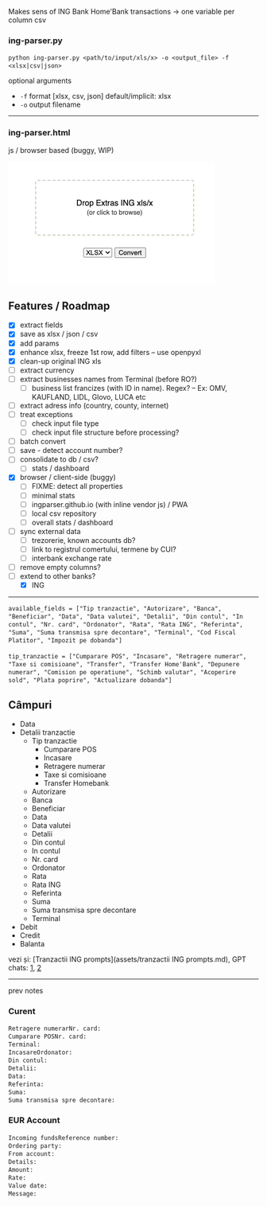 Makes sens of ING Bank Home'Bank transactions → one variable per column csv


### ing-parser.py

    python ing-parser.py <path/to/input/xls/x> -o <output_file> -f <xlsx|csv|json>

optional arguments

- `-f` format [xlsx, csv, json] default/implicit: xlsx
- `-o` output filename

---

### ing-parser.html

js / browser based (buggy, WIP)

![js/html version](assets/drop-ing.png "Browser version")


## Features / Roadmap

- [x] extract fields
- [x] save as xlsx / json / csv
- [x] add params
- [x] enhance xlsx, freeze 1st row, add filters – use openpyxl 
- [x] clean-up original ING xls 
- [ ] extract currency
- [ ] extract businesses names from Terminal (before RO?)
    - [ ] business list francizes (with ID in name). Regex? – Ex: OMV, KAUFLAND, LIDL, Glovo, LUCA etc     
- [ ] extract adress info (country, county, internet)
- [ ] treat exceptions
    - [ ] check input file type
    - [ ] check input file structure before processing?
- [ ] batch convert
- [ ] save - detect account number?
- [ ] consolidate to db / csv?
    - [ ] stats / dashboard
- [x] browser / client-side (buggy)
    - [ ] FIXME: detect all properties
    - [ ] minimal stats
    - [ ] ingparser.github.io (with inline vendor js) / PWA
    - [ ] local csv repository
    - [ ] overall stats / dashboard
- [ ] sync external data
    - [ ] trezorerie, known accounts db?
    - [ ] link to registrul comertului, termene by CUI?
    - [ ] interbank exchange rate
- [ ] remove empty columns?
- [ ] extend to other banks?
    - [x] ING

----

    available_fields = ["Tip tranzactie", "Autorizare", "Banca", "Beneficiar", "Data", "Data valutei", "Detalii", "Din contul", "In contul", "Nr. card", "Ordonator", "Rata", "Rata ING", "Referinta", "Suma", "Suma transmisa spre decontare", "Terminal", "Cod Fiscal Platitor", "Impozit pe dobanda"]

    tip_tranzactie = ["Cumparare POS", "Incasare", "Retragere numerar", "Taxe si comisioane", "Transfer", "Transfer Home'Bank", "Depunere numerar", "Comision pe operatiune", "Schimb valutar", "Acoperire sold", "Plata poprire", "Actualizare dobanda"]


## Câmpuri 

- Data
- Detalii tranzactie
    - Tip tranzactie 
        - Cumparare POS
        - Incasare
        - Retragere numerar 
        - Taxe si comisioane
        - Transfer Homebank
    - Autorizare
    - Banca
    - Beneficiar
    - Data
    - Data valutei
    - Detalii
    - Din contul
    - In contul
    - Nr. card
    - Ordonator
    - Rata
    - Rata ING
    - Referinta
    - Suma
    - Suma transmisa spre decontare
    - Terminal
- Debit	
- Credit	
- Balanta

vezi și: [Tranzactii ING prompts](assets/tranzactii ING prompts.md), GPT chats: [1](https://chat.openai.com/share/fe3ce803-2c4e-4c74-9426-e1447899384a), [2](https://chat.openai.com/share/f4c7ddb8-dfc4-40c2-a235-0f3414f7e3d3)  

-----

prev notes 

### Curent

    Retragere numerarNr. card: 
    Cumparare POSNr. card: 
    Terminal: 
    IncasareOrdonator: 
    Din contul: 
    Detalii:
    Data:
    Referinta: 
    Suma: 
    Suma transmisa spre decontare: 

### EUR Account

    Incoming fundsReference number:  
    Ordering party:   
    From account:  
    Details:  
    Amount:  
    Rate:  
    Value date:  
    Message:  